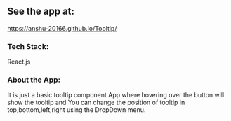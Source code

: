 

## See the app at:

https://anshu-20166.github.io/Tooltip/

### Tech Stack:
React.js
### About the App:
It is just a basic tooltip component App where hovering over the button will show the tooltip and You can change the position of tooltip in top,bottom,left,right using the DropDown menu.
